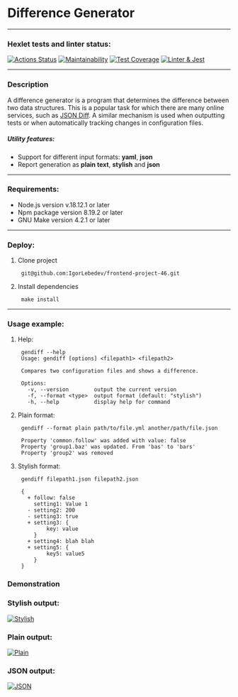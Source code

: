 # Difference Generator

---

### Hexlet tests and linter status:
[![Actions Status](https://github.com/IgorLebedev/frontend-project-46/workflows/hexlet-check/badge.svg)](https://github.com/IgorLebedev/frontend-project-46/actions)
[![Maintainability](https://api.codeclimate.com/v1/badges/d009c27ea66c9dc9a474/maintainability)](https://codeclimate.com/github/IgorLebedev/frontend-project-46/maintainability)
[![Test Coverage](https://api.codeclimate.com/v1/badges/d009c27ea66c9dc9a474/test_coverage)](https://codeclimate.com/github/IgorLebedev/frontend-project-46/test_coverage)
[![Linter & Jest](https://github.com/IgorLebedev/frontend-project-46/actions/workflows/main.yml/badge.svg)](https://github.com/IgorLebedev/frontend-project-46/actions/workflows/main.yml)

---

### Description
A difference generator is a program that determines the difference between two data structures. This is a popular task for which there are many online services, such as [JSON Diff](http://www.jsondiff.com/). A similar mechanism is used when outputting tests or when automatically tracking changes in configuration files.
##### Utility features:
+ Support for different input formats: **yaml**, **json**
+ Report generation as **plain text**, **stylish** and **json**

---

### Requirements:  

+ Node.js version v.18.12.1 or later
+ Npm package version 8.19.2 or later
+ GNU Make version 4.2.1 or later

---

### Deploy:  
1. Clone project

        git@github.com:IgorLebedev/frontend-project-46.git
2. Install dependencies

        make install

---

### Usage example:
1. Help:

        gendiff --help
        Usage: gendiff [options] <filepath1> <filepath2>

        Compares two configuration files and shows a difference.

        Options:
          -v, --version        output the current version
          -f, --format <type>  output format (default: "stylish")
          -h, --help           display help for command
2. Plain format:

        gendiff --format plain path/to/file.yml another/path/file.json

        Property 'common.follow' was added with value: false
        Property 'group1.baz' was updated. From 'bas' to 'bars'
        Property 'group2' was removed
3. Stylish format:

        gendiff filepath1.json filepath2.json

        {
          + follow: false
            setting1: Value 1
          - setting2: 200
          - setting3: true
          + setting3: {
                key: value
            }
          + setting4: blah blah
          + setting5: {
                key5: value5
            }
        }


### Demonstration

### Stylish output:
[![Stylish](https://asciinema.org/a/MUn9aJNsjU13KKQADn0x3E96H.svg)](https://asciinema.org/a/MUn9aJNsjU13KKQADn0x3E96H)

### Plain output:
[![Plain](https://asciinema.org/a/GhaHXU2i3TFBZWh8GoRf1OlO1.svg)](https://asciinema.org/a/GhaHXU2i3TFBZWh8GoRf1OlO1)

### JSON output:
[![JSON](https://asciinema.org/a/44m0dlQHhl6RVri8hoZmWlY91.svg)](https://asciinema.org/a/44m0dlQHhl6RVri8hoZmWlY91)